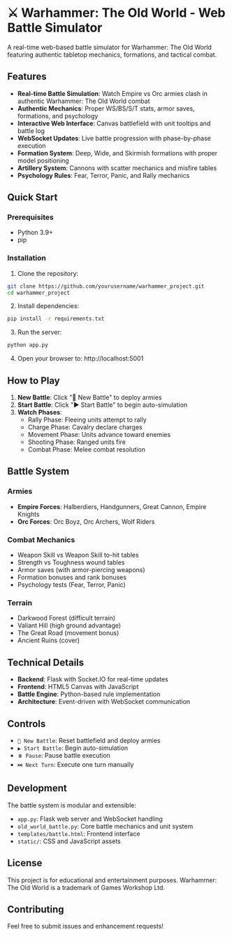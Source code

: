 # ⚔️ Warhammer: The Old World - Web Battle Simulator

A real-time web-based battle simulator for Warhammer: The Old World featuring authentic tabletop mechanics, formations, and tactical combat.

## Features

- **Real-time Battle Simulation**: Watch Empire vs Orc armies clash in authentic Warhammer: The Old World combat
- **Authentic Mechanics**: Proper WS/BS/S/T stats, armor saves, formations, and psychology
- **Interactive Web Interface**: Canvas battlefield with unit tooltips and battle log
- **WebSocket Updates**: Live battle progression with phase-by-phase execution
- **Formation System**: Deep, Wide, and Skirmish formations with proper model positioning
- **Artillery System**: Cannons with scatter mechanics and misfire tables
- **Psychology Rules**: Fear, Terror, Panic, and Rally mechanics

## Quick Start

### Prerequisites
- Python 3.9+
- pip

### Installation

1. Clone the repository:
```bash
git clone https://github.com/yourusername/warhammer_project.git
cd warhammer_project
```

2. Install dependencies:
```bash
pip install -r requirements.txt
```

3. Run the server:
```bash
python app.py
```

4. Open your browser to: http://localhost:5001

## How to Play

1. **New Battle**: Click "🎲 New Battle" to deploy armies
2. **Start Battle**: Click "▶️ Start Battle" to begin auto-simulation
3. **Watch Phases**: 
   - Rally Phase: Fleeing units attempt to rally
   - Charge Phase: Cavalry declare charges
   - Movement Phase: Units advance toward enemies
   - Shooting Phase: Ranged units fire
   - Combat Phase: Melee combat resolution

## Battle System

### Armies
- **Empire Forces**: Halberdiers, Handgunners, Great Cannon, Empire Knights
- **Orc Forces**: Orc Boyz, Orc Archers, Wolf Riders

### Combat Mechanics
- Weapon Skill vs Weapon Skill to-hit tables
- Strength vs Toughness wound tables
- Armor saves (with armor-piercing weapons)
- Formation bonuses and rank bonuses
- Psychology tests (Fear, Terror, Panic)

### Terrain
- Darkwood Forest (difficult terrain)
- Valiant Hill (high ground advantage)
- The Great Road (movement bonus)
- Ancient Ruins (cover)

## Technical Details

- **Backend**: Flask with Socket.IO for real-time updates
- **Frontend**: HTML5 Canvas with JavaScript
- **Battle Engine**: Python-based rule implementation
- **Architecture**: Event-driven with WebSocket communication

## Controls

- `🎲 New Battle`: Reset battlefield and deploy armies
- `▶️ Start Battle`: Begin auto-simulation
- `⏸️ Pause`: Pause battle execution
- `⏭️ Next Turn`: Execute one turn manually

## Development

The battle system is modular and extensible:

- `app.py`: Flask web server and WebSocket handling
- `old_world_battle.py`: Core battle mechanics and unit system
- `templates/battle.html`: Frontend interface
- `static/`: CSS and JavaScript assets

## License

This project is for educational and entertainment purposes. Warhammer: The Old World is a trademark of Games Workshop Ltd.

## Contributing

Feel free to submit issues and enhancement requests!
